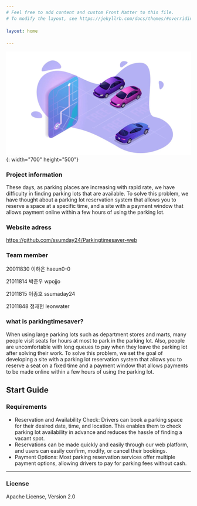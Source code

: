 ```yaml
---
# Feel free to add content and custom Front Matter to this file.
# To modify the layout, see https://jekyllrb.com/docs/themes/#overriding-theme-defaults

layout: home

---
```


![poster](./image.jpeg){: width="700" height="500"}

### Project information

 These days, as parking places are increasing with rapid rate, we have difficulty in finding parking lots that are available. To solve this problem, we have thought about a parking lot reservation system that allows you to reserve a space at a specific time, and a site with a payment window that allows payment online within a few hours of using the parking lot.


### Website adress
 https://github.com/ssumday24/Parkingtimesaver-web


### Team member

 20011830 이하은 haeun0-0

 21011814 박준우 wpojjo

 21011815 이종호 ssumaday24

 21011848 정재헌 leonwater


### what is parkingtimesaver?

 When using large parking lots such as department stores and marts, many people visit seats for hours at most to park in the parking lot. Also, people are uncomfortable with long queues to pay when they leave the parking lot after solving their work. To solve this problem, we set the goal of developing a site with a parking lot reservation system that allows you to reserve a seat on a fixed time and a payment window that allows payments to be made online within a few hours of using the parking lot.

## Start Guide

 ### Requirements

 - Reservation and Availability Check: Drivers can book a parking space for their desired date, time, and location. This enables them to check parking lot availability in advance and reduces the hassle of finding a vacant spot.
 - Reservations can be made quickly and easily through our web platform, and users can easily confirm, modify, or cancel their bookings.
 - Payment Options: Most parking reservation services offer multiple payment options, allowing drivers to pay for parking fees without cash.

----------

### License

 Apache License, Version 2.0

